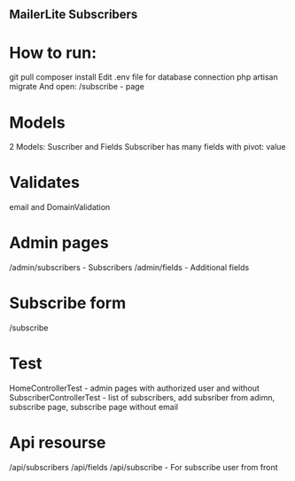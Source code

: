 ## MailerLite Subscribers

# How to run:
git pull
composer install
Edit .env file for database connection
php artisan migrate
And open: /subscribe - page

# Models
2 Models: Suscriber and Fields
Subscriber has many fields with pivot: value

# Validates
email and DomainValidation

# Admin pages
/admin/subscribers - Subscribers
/admin/fields - Additional fields

# Subscribe form
/subscribe

# Test
HomeControllerTest - admin pages with authorized user and without
SubscriberControllerTest - list of subscribers, add subsriber from adimn, subscribe page, subscribe page without email

# Api resourse
/api/subscribers
/api/fields
/api/subscribe - For subscribe user from front